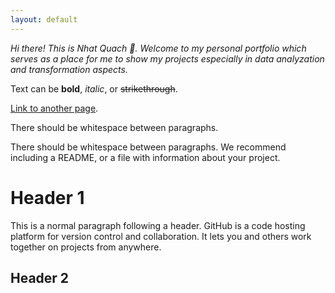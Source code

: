 ```yaml
---
layout: default
---
```


_Hi there! This is Nhat Quach 👋. Welcome to my personal portfolio which serves as a place for me to show my projects especially in data analyzation and transformation aspects._

Text can be **bold**, _italic_, or ~~strikethrough~~.

[Link to another page](./another-page.html).

There should be whitespace between paragraphs.

There should be whitespace between paragraphs. We recommend including a README, or a file with information about your project.

# Header 1

This is a normal paragraph following a header. GitHub is a code hosting platform for version control and collaboration. It lets you and others work together on projects from anywhere.

## Header 2